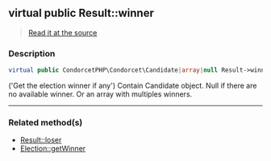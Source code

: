 ## virtual public Result::winner

> [Read it at the source](https://github.com/julien-boudry/Condorcet/blob/master/src/Result.php#L26)

### Description    

```php
virtual public CondorcetPHP\Condorcet\Candidate|array|null Result->winner 
```

('Get the election winner if any')
Contain Candidate object. Null if there are no available winner. Or an array with multiples winners.
    
---------------------------------------

### Related method(s)      

* [Result::loser](/Docs/ApiReferences/Result%20Class/Result--loser.md)    
* [Election::getWinner](/Docs/ApiReferences/Election%20Class/public%20Election--getWinner.md)    
